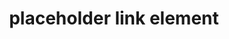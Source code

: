 ---
{
  "title": "placeholder link element",
  "description": "If the a element has no href attribute, then the element represents a placeholder for where a link might otherwise have been placed, if it had been relevant, consisting of just the element's contents.",
  "category": "html",
  "keywords": [
    "placeholder link element"
  ],
  "last_test_date": "2019-07-28",
  "test_results_url": "https://a11ysupport.io/tech/html/a_element",
  "test_url": "https://a11ysupport.io/tech/html/a_element",
  "notes_by_num": {
    "1": "Didn't convey the link role; OR MUST convey as a placeholder link",
    "2": "HTML links example 6 - A placeholder link by itself: partial support because HTML5 does not call these anchors.",
    "3": "HTML links example 7 - A placeholder link in a paragraph: partial support because HTML5 does not call these anchors.",
    "4": "HTML links example 8 - A placeholder link that wraps many elements: partial support because HTML5 does not call these anchors.",
    "5": "HTML links example 6 - A placeholder link by itself: The text role was conveyed along with the readonly state. No semantics should be conveyed.",
    "6": "HTML links example 7 - A placeholder link in a paragraph: The text role was conveyed along with the readonly state. No semantics should be conveyed.",
    "7": "HTML links example 8 - A placeholder link that wraps many elements: The text role was conveyed along with the readonly state. No semantics should be conveyed.",
    "8": "HTML links example 6 - A placeholder link by itself: Partial support because the element is not \"clickable\"",
    "9": "Didn't convey its name"
  },
  "stats": {
    "dragon_win": {
      "chrome": {
        "75": "a #1"
      }
    },
    "jaws": {
      "chrome": {
        "75": "a #2 #3 #4"
      },
      "ie": {
        "11": "a #2 #3 #4"
      },
      "firefox": {
        "68": "a #2 #3 #4"
      }
    },
    "narrator": {
      "edge": {
        "44": "a #5 #6 #7"
      }
    },
    "nvda": {
      "chrome": {
        "75": "y"
      },
      "firefox": {
        "68": "y"
      }
    },
    "orca": {
      "firefox": {
        "69": "y"
      }
    },
    "talkback": {
      "and_chr": {
        "75": "y"
      }
    },
    "va_and": {
      "and_chr": {
        "77": "y"
      }
    },
    "vo_ios": {
      "ios_saf": {
        "12.3.1": "y"
      }
    },
    "vo_macos": {
      "safari": {
        "12.1.1": "a #8"
      }
    },
    "vc_ios": {
      "ios_saf": {
        "13.0": "y"
      }
    },
    "vc_macos": {
      "safari": {
        "13.0.2": "y"
      }
    },
    "wsr": {
      "edge": {
        "44": "a #1 #9"
      },
      "chrome": {
        "77": "u #9 #1"
      }
    }
  },
  "links": {
    "WHATWG HTML spec for the a element": "https://html.spec.whatwg.org/multipage/text-level-semantics.html#the-a-element",
    "HTML AAM for the a element (without href)": "https://w3c.github.io/html-aam/#el-a-no-href"
  }
}
---